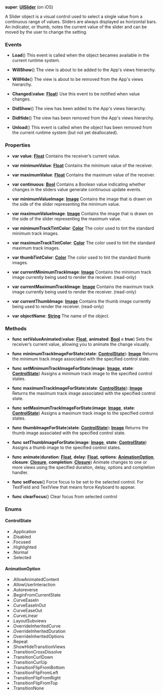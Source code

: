 **super**: **[UISlider](UISlider.md)** (on iOS)

A Slider object is a visual control used to select a single value from a continuous range of values. Sliders are always displayed as horizontal bars. An indicator, or thumb, notes the current value of the slider and can be moved by the user to change the setting.

### Events

* **Load**()
This event is called when the object becames available in the current runtime system.

* **WillShow**()
The view is about to be added to the App's views hierarchy.

* **WillHide**()
The view is about to be removed from the App's views hierarchy.

* **Changed**(**value**: **[Float](../gravity/float.md)**)
Use this event to be notified when value changes.

* **DidShow**()
The view has been added to the App's views hierarchy.

* **DidHide**()
The view has been removed from the App's views hierarchy.

* **Unload**()
This event is called when the object has been removed from the current runtime system (but not yet deallocated).



### Properties

* **var** **value**: **[Float](../gravity/float.md)**
Contains the receiver’s current value.

* **var** **minimumValue**: **[Float](../gravity/float.md)**
Contains the minimum value of the receiver.

* **var** **maximumValue**: **[Float](../gravity/float.md)**
Contains the maximum value of the receiver.

* **var** **continuous**: **[Bool](../gravity/bool.md)**
Contains a Boolean value indicating whether changes in the sliders value generate continuous update events.

* **var** **minimumValueImage**: **[Image](Image.md)**
Contains the image that is drawn on the side of the slider representing the minimum value.

* **var** **maximumValueImage**: **[Image](Image.md)**
Contains the image that is drawn on the side of the slider representing the maximum value.

* **var** **minimumTrackTintColor**: **[Color](Color.md)**
The color used to tint the standard minimum track images.

* **var** **maximumTrackTintColor**: **[Color](Color.md)**
The color used to tint the standard maximum track images.

* **var** **thumbTintColor**: **[Color](Color.md)**
The color used to tint the standard thumb images.

* **var** **currentMinimumTrackImage**: **[Image](Image.md)**
Contains the minimum track image currently being used to render the receiver. \(read-only\)

* **var** **currentMaximumTrackImage**: **[Image](Image.md)**
Contains the maximum track image currently being used to render the receiver. \(read-only\)

* **var** **currentThumbImage**: **[Image](Image.md)**
Contains the thumb image currently being used to render the receiver. \(read-only\)

* **var** **objectName**: **[String](../gravity/string.md)**
The name of the object.



### Methods

* **func** **setValueAnimated**(**value**: **[Float](../gravity/float.md)**, **animated**: **[Bool](../gravity/bool.md) = true**)
Sets the receiver’s current value, allowing you to animate the change visually.

* **func** **minimumTrackImageForState**(**state**: **<a href="#_enum_ControlState">ControlState</a>**)<strong>: [Image](Image.md)</strong> 
Returns the minimum track image associated with the specified control state.

* **func** **setMinimumTrackImageForState**(**image**: **[Image](Image.md)**, **state**: **<a href="#_enum_ControlState">ControlState</a>**)
Assigns a minimum track image to the specified control states.

* **func** **maximumTrackImageForState**(**state**: **<a href="#_enum_ControlState">ControlState</a>**)<strong>: [Image](Image.md)</strong> 
Returns the maximum track image associated with the specified control state.

* **func** **setMaximumTrackImageForState**(**image**: **[Image](Image.md)**, **state**: **<a href="#_enum_ControlState">ControlState</a>**)
Assigns a maximum track image to the specified control states.

* **func** **thumbImageForState**(**state**: **<a href="#_enum_ControlState">ControlState</a>**)<strong>: [Image](Image.md)</strong> 
Returns the thumb image associated with the specified control state.

* **func** **setThumbImageForState**(**image**: **[Image](Image.md)**, **state**: **<a href="#_enum_ControlState">ControlState</a>**)
Assigns a thumb image to the specified control states.

* **func** **animate**(**duration**: **[Float](../gravity/float.md)**, **delay**: **[Float](../gravity/float.md)**, **options**: **<a href="#_enum_AnimationOption">AnimationOption</a>**, **closure**: **[Closure](../gravity/closure.md)**, **completion**: **[Closure](../gravity/closure.md)**)
Animate changes to one or more views using the specified duration, delay, options and completion handler.

* **func** **setFocus**()
Force focus to be set to the selected control. For TextField and TextView that means force Keyboard to appear.

* **func** **clearFocus**()
Clear focus from selected control





### Enums

<div id="_enum_ControlState"></div>

#### ControlState
 * .Application
 * .Disabled
 * .Focused
 * .Highlighted
 * .Normal
 * .Selected

<div id="_enum_AnimationOption"></div>

#### AnimationOption
 * .AllowAnimatedContent
 * .AllowUserInteraction
 * .Autoreverse
 * .BeginFromCurrentState
 * .CurveEaseIn
 * .CurveEaseInOut
 * .CurveEaseOut
 * .CurveLinear
 * .LayoutSubviews
 * .OverrideInheritedCurve
 * .OverrideInheritedDuration
 * .OverrideInheritedOptions
 * .Repeat
 * .ShowHideTransitionViews
 * .TransitionCrossDissolve
 * .TransitionCurlDown
 * .TransitionCurlUp
 * .TransitionFlipFromBottom
 * .TransitionFlipFromLeft
 * .TransitionFlipFromRight
 * .TransitionFlipFromTop
 * .TransitionNone



